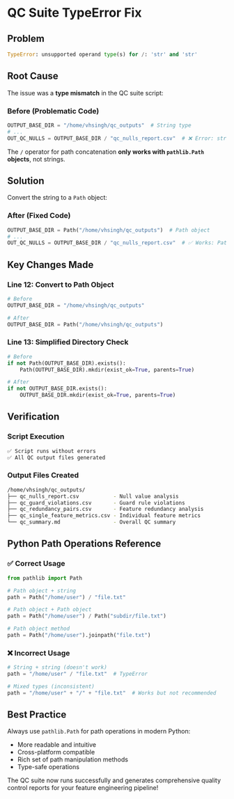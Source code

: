 # QC Suite TypeError Fix

## Problem
```python
TypeError: unsupported operand type(s) for /: 'str' and 'str'
```

## Root Cause
The issue was a **type mismatch** in the QC suite script:

### Before (Problematic Code)
```python
OUTPUT_BASE_DIR = "/home/vhsingh/qc_outputs"  # String type
# ...
OUT_QC_NULLS = OUTPUT_BASE_DIR / "qc_nulls_report.csv"  # ❌ Error: str / str
```

The `/` operator for path concatenation **only works with `pathlib.Path` objects**, not strings.

## Solution
Convert the string to a `Path` object:

### After (Fixed Code)
```python
OUTPUT_BASE_DIR = Path("/home/vhsingh/qc_outputs")  # Path object
# ...
OUT_QC_NULLS = OUTPUT_BASE_DIR / "qc_nulls_report.csv"  # ✅ Works: Path / str
```

## Key Changes Made

### Line 12: Convert to Path Object
```python
# Before
OUTPUT_BASE_DIR = "/home/vhsingh/qc_outputs"

# After  
OUTPUT_BASE_DIR = Path("/home/vhsingh/qc_outputs")
```

### Line 13: Simplified Directory Check
```python
# Before
if not Path(OUTPUT_BASE_DIR).exists():
    Path(OUTPUT_BASE_DIR).mkdir(exist_ok=True, parents=True)

# After
if not OUTPUT_BASE_DIR.exists():
    OUTPUT_BASE_DIR.mkdir(exist_ok=True, parents=True)
```

## Verification

### Script Execution
```bash
✅ Script runs without errors
✅ All QC output files generated
```

### Output Files Created
```bash
/home/vhsingh/qc_outputs/
├── qc_nulls_report.csv           - Null value analysis
├── qc_guard_violations.csv       - Guard rule violations  
├── qc_redundancy_pairs.csv       - Feature redundancy analysis
├── qc_single_feature_metrics.csv - Individual feature metrics
└── qc_summary.md                 - Overall QC summary
```

## Python Path Operations Reference

### ✅ Correct Usage
```python
from pathlib import Path

# Path object + string
path = Path("/home/user") / "file.txt"

# Path object + Path object  
path = Path("/home/user") / Path("subdir/file.txt")

# Path object method
path = Path("/home/user").joinpath("file.txt")
```

### ❌ Incorrect Usage
```python
# String + string (doesn't work)
path = "/home/user" / "file.txt"  # TypeError

# Mixed types (inconsistent)
path = "/home/user" + "/" + "file.txt"  # Works but not recommended
```

## Best Practice
Always use `pathlib.Path` for path operations in modern Python:
- More readable and intuitive
- Cross-platform compatible
- Rich set of path manipulation methods
- Type-safe operations

The QC suite now runs successfully and generates comprehensive quality control reports for your feature engineering pipeline!
